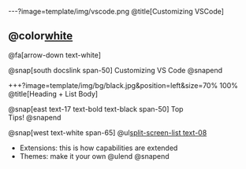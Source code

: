 ---?image=template/img/vscode.png
@title[Customizing VSCode]

## @color[white](Customizing<br>VSCode)

@fa[arrow-down text-white]

@snap[south docslink span-50]
Customizing VS Code
@snapend

+++?image=template/img/bg/black.jpg&position=left&size=70% 100%
@title[Heading + List Body]

@snap[east text-17 text-bold text-black span-50]
Top<br>Tips!
@snapend

@snap[west text-white span-65]
@ul[split-screen-list text-08](false)
- Extensions: this is how capabilities are extended
- Themes: make it your own
@ulend
@snapend

